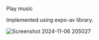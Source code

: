 Play music

Implemented using expo-av library.



![Screenshot 2024-11-06 205027](https://github.com/user-attachments/assets/4a775ca3-9f5d-430c-85c6-bc42b07b1269)
